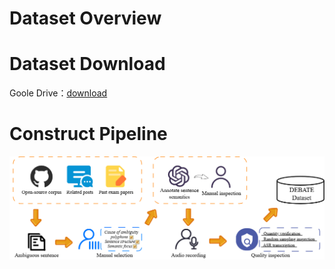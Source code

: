# Dataset Overview
# Dataset Download
Goole Drive：[download](https://drive.google.com/file/d/1AesKbxJb2Gr0LOPRX2kaArhj66d8ppMZ/view?usp=sharing)
# Construct Pipeline
![Pipeline](figure/pipeline.png)
